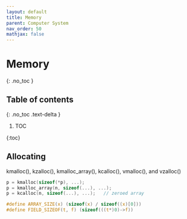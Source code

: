 ```yaml
---
layout: default
title: Memory
parent: Computer System
nav_order: 50
mathjax: false
---
```


# Memory
{: .no_toc }

## Table of contents
{: .no_toc .text-delta }

1. TOC

{:toc}

## Allocating

kmalloc(), kzalloc(), kmalloc_array(), kcalloc(), vmalloc(), and vzalloc()

```c
p = kmalloc(sizeof(*p), ...);
p = kmalloc_array(n, sizeof(...), ...);
p = kcalloc(n, sizeof(...), ...);   // zeroed array
```

```c
#define ARRAY_SIZE(x) (sizeof(x) / sizeof((x)[0]))
#define FIELD_SIZEOF(t, f) (sizeof(((t*)0)->f))
```

